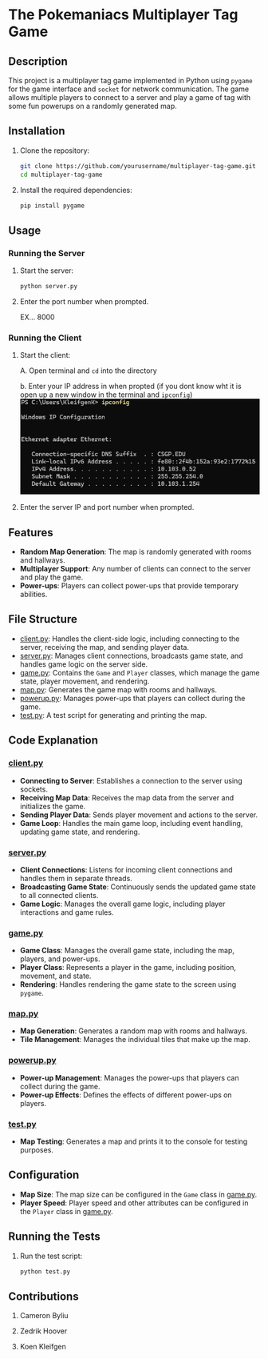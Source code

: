 # The Pokemaniacs Multiplayer Tag Game

## Description
This project is a multiplayer tag game implemented in Python using `pygame` for the game interface and `socket` for network communication. The game allows multiple players to connect to a server and play a game of tag with some fun powerups on a randomly generated map.

## Installation
1. Clone the repository:
    ```sh
    git clone https://github.com/yourusername/multiplayer-tag-game.git
    cd multiplayer-tag-game
    ```

2. Install the required dependencies:
    ```sh
    pip install pygame
    ```

## Usage
### Running the Server
1. Start the server:
    ```sh
    python server.py
    ```
2. Enter the port number when prompted. 

    EX... 8000

### Running the Client
1. Start the client:

    A. Open terminal and `cd` into the directory 

    b. Enter your IP address in when propted 
    (if you dont know wht it is open up a new window in the terminal and `ipconfig`)
    ![alt text](image.png)

    
2. Enter the server IP and port number when prompted.

## Features
- **Random Map Generation**: The map is randomly generated with rooms and hallways.
- **Multiplayer Support**: Any number of clients can connect to the server and play the game.
- **Power-ups**: Players can collect power-ups that provide temporary abilities.

## File Structure
- [client.py](http://_vscodecontentref_/1): Handles the client-side logic, including connecting to the server, receiving the map, and sending player data.
- [server.py](http://_vscodecontentref_/2): Manages client connections, broadcasts game state, and handles game logic on the server side.
- [game.py](http://_vscodecontentref_/3): Contains the `Game` and `Player` classes, which manage the game state, player movement, and rendering.
- [map.py](http://_vscodecontentref_/4): Generates the game map with rooms and hallways.
- [powerup.py](http://_vscodecontentref_/5): Manages power-ups that players can collect during the game.
- [test.py](http://_vscodecontentref_/6): A test script for generating and printing the map.

## Code Explanation

### [client.py](http://_vscodecontentref_/11)
- **Connecting to Server**: Establishes a connection to the server using sockets.
- **Receiving Map Data**: Receives the map data from the server and initializes the game.
- **Sending Player Data**: Sends player movement and actions to the server.
- **Game Loop**: Handles the main game loop, including event handling, updating game state, and rendering.

### [server.py](http://_vscodecontentref_/12)
- **Client Connections**: Listens for incoming client connections and handles them in separate threads.
- **Broadcasting Game State**: Continuously sends the updated game state to all connected clients.
- **Game Logic**: Manages the overall game logic, including player interactions and game rules.

### [game.py](http://_vscodecontentref_/13)
- **Game Class**: Manages the overall game state, including the map, players, and power-ups.
- **Player Class**: Represents a player in the game, including position, movement, and state.
- **Rendering**: Handles rendering the game state to the screen using `pygame`.

### [map.py](http://_vscodecontentref_/14)
- **Map Generation**: Generates a random map with rooms and hallways.
- **Tile Management**: Manages the individual tiles that make up the map.

### [powerup.py](http://_vscodecontentref_/15)
- **Power-up Management**: Manages the power-ups that players can collect during the game.
- **Power-up Effects**: Defines the effects of different power-ups on players.

### [test.py](http://_vscodecontentref_/16)
- **Map Testing**: Generates a map and prints it to the console for testing purposes.

## Configuration
- **Map Size**: The map size can be configured in the `Game` class in [game.py](http://_vscodecontentref_/17).
- **Player Speed**: Player speed and other attributes can be configured in the `Player` class in [game.py](http://_vscodecontentref_/18).

## Running the Tests
1. Run the test script:
    ```sh
    python test.py
    ```

## Contributions
1. Cameron Byliu

2. Zedrik Hoover

3. Koen Kleifgen


